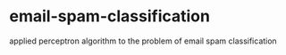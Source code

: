 # email-spam-classification
applied perceptron algorithm to the problem of email spam classification
